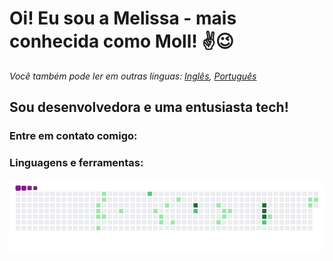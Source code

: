 # Oi! Eu sou a Melissa - mais conhecida como Moll! ✌😉

*Você também pode ler em outras línguas: [Inglês](README.md), [Português](README_PT.md)*

## Sou desenvolvedora e uma entusiasta tech!

### Entre em contato comigo:

### Linguagens e ferramentas:

![snake gif](https://github.com/mollsisa/mollsisa/blob/output/github-contribution-grid-snake.gif)

